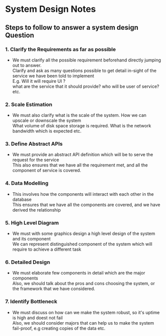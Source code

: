 # System Design Notes

## Steps to follow to answer a system design Question

### 1. Clarify the Requirements as far as possible
- We must clarify all the possible requirement beforehand directly jumping out to answer.<br/>
Clarify and ask as many questions possible to get detail in-sight of the service we have been told to implement<br/>
E.g. Will it will require UI ? <br/>
what are the service that it should provide? who will be user of service? etc.

### 2. Scale Estimation
- We must also clarify what is the scale of the system. How we can upscale or downscale the system<br/>
What volume of disk space storage is required. What is the network bandwidth which is expected etc.

### 3. Define Abstract APIs
- We must provide an abstract API definition which will be to serve the request for the service<br/>
This also ensures that we have all the requirement met, and all the component of service is covered.

### 4. Data Modelling
- This involves how the components will interact with each other in the database<br/>
This ensures that we have all the components are covered, and we have derived the relationship

### 5. High Level Diagram
- We must with some graphics design a high level design of the system and its component<br/>
We can represent distinguished component of the system which will require to achieve a different task

### 6. Detailed Design
- We must elaborate few components in detail which are the major components<br/>
Also, we should talk about the pros and cons choosing the system, or the framework that we have considered.

### 7. Identify Bottleneck
- We must discuss on how can we make the system robust, so it's uptime is high and doest not fail<br/>
Also, we should consider majors that can help us to make the system fail-proof, e.g creating copies of the data etc.
